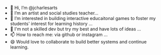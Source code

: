 - 👋 Hi, I’m @jcharlesarts
- 👀 I’m an artist and social studies teacher...
- 🌱 I’m interested in building interactive educaitonal games to foster my students' interest for learning history ...
- 💞️ I'm not a skilled dev but try my best and have lots of ideas ...
- 📫 How to reach me: via github or instagram ...
- 😄 Would love to collaborate to build better systems and continue learning.
